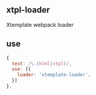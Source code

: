 ## xtpl-loader
Xtemplate webpack loader

## use
```js
{
  test: /\.(html|xtpl)/,
  use: [{
    loader: 'xtemplate-loader',
  }]
},
```
